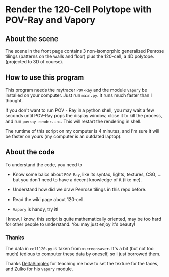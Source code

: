 # Render the 120-Cell Polytope with POV-Ray and Vapory


## About the scene

The scene in the front page contains 3 non-isomorphic generalized Penrose tilings (patterns on the walls and floor) plus the 120-cell, a 4D polytope. (projected to 3D of course).


## How to use this program


This program needs the raytracer `POV-Ray` and the module `vapory` be installed on your computer. Just run `main.py`. It runs much faster than I thought.

If you don't want to run POV - Ray in a python shell, you may wait a few seconds until POV-Ray pops the display window, close it to
kill the process, and run `povray render.ini`. This will restart the rendering in shell.

The runtime of this script on my computer is 4 minutes, and I'm sure it will be faster on yours (my computer is an outdated laptop).


## About the code

To understand the code, you need to

+ Know some baics about `POV-Ray`, like its syntax, lights, textures, CSG, ... but you don't need to have a decent knowledge of it (like me).

+ Understand how did we draw Penrose tilings in this repo before.

+ Read the wiki page about 120-cell.

+ `Vapory` is handy, try it! 

I know, I know, this script is quite mathematically oriented, may be too hard for other people to understand. You may just enjoy it's beauty!


### Thanks

The data in `cell120.py` is taken from `xscreensaver`. It's a bit (but not too much) tedious to computer these data by oneself, so I just borrowed them. 

Thanks [DeltaSimplex](https://www.youtube.com/user/DeltaSimplex) for teaching me how to set the texture for the faces, and [Zulko](https://github.com/Zulko) for his 
`vapory` module.

